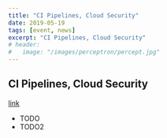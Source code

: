 ```yaml
---
title: "CI Pipelines, Cloud Security"
date: 2019-05-19
tags: [event, news]
excerpt: "CI Pipelines, Cloud Security"
# header:
#   image: "/images/perceptron/percept.jpg"
---
```


## CI Pipelines, Cloud Security

[link](https://link.com)

- TODO
- TODO2
